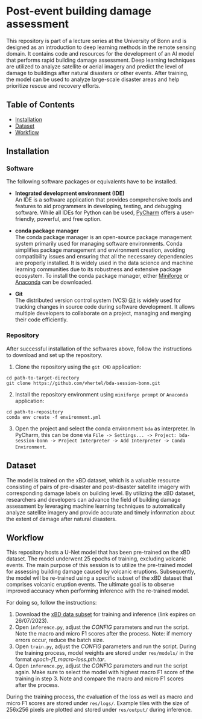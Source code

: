 # Post-event building damage assessment

This repository is part of a lecture series at the University of Bonn and is designed as an introduction to deep
learning methods in the remote sensing domain. It contains code and resources for the development of an AI model that
performs rapid building damage assessment. Deep learning techniques are utilized to analyze satellite or aerial
imagery and predict the level of damage to buildings after natural disasters or other events. After training, the model
can be used to analyze large-scale disaster areas and help prioritize rescue and recovery efforts.

## Table of Contents

- [Installation](#installation)
- [Dataset](#dataset)
- [Workflow](#workflow)

## Installation

### Software

The following software packages or equivalents have to be installed.

- **Integrated development environment (IDE)**  
  An IDE is a software application that provides comprehensive tools and features to aid programmers in developing,
  testing, and debugging software. While all IDEs for Python can be
  used, [PyCharm](https://www.jetbrains.com/de-de/pycharm/) offers a user-friendly, powerful, and free option.


- **conda package manager**  
  The conda package manager is an open-source package management system primarily used for managing software
  environments. Conda simplifies package management and environment creation, avoiding compatibility issues and ensuring
  that all the necessarey dependencies are properly installed. It is widely used in the data science and machine
  learning communities due to its robustness and extensive package ecosystem. To install the conda package manager,
  either [Miniforge](https://docs.conda.io/en/latest/miniconda.html) or [Anaconda](https://www.anaconda.com/download)
  can be downloaded.


- **Git**  
  The distributed version control system (VCS) [Git](https://git-scm.com/downloads) is widely used for tracking changes
  in source code during software development. It allows multiple developers to collaborate on a project, managing and
  merging their code efficiently.

### Repository

After successful installation of the softwares above, follow the instructions to download and set up the repository.

1. Clone the repository using the `git CMD` application:

```
cd path-to-target-directory
git clone https://github.com/vhertel/bda-session-bonn.git
```

2. Install the repository environment using `miniforge prompt` or `Anaconda` application:

```
cd path-to-repository
conda env create -f environment.yml
```

3. Open the project and select the conda environment `bda` as interpreter. In PyCharm, this can be done via `File ->
   Settings... -> Project: bda-session-bonn -> Project Interpreter -> Add Interpreter -> Conda Environment`.

## Dataset

The model is trained on the xBD dataset, which is a valuable resource consisting of pairs of pre-disaster and
post-disaster satellite imagery with corresponding damage labels on building level. By utilizing the xBD dataset,
researchers and developers can advance the field of building damage assessment by leveraging machine learning techniques
to automatically analyze satellite imagery and provide accurate and timely information about the extent of damage after
natural disasters.

## Workflow

This repository hosts a U-Net model that has been pre-trained on the xBD dataset. The model underwent 25 epochs of
training, excluding volcanic events. The main purpose of this session is to utilize the pre-trained model for assessing
building damage caused by volcanic eruptions. Subsequently, the model will be re-trained using a specific subset of the
xBD dataset that comprises volcanic eruption events. The ultimate goal is to observe improved accuracy when performing
inference with the re-trained model.

For doing so, follow the instructions:

1. Download the [xBD data subset](https://dlrmax.dlr.de/get/be2d2cf5-7e7e-5e11-85fb-f632f5db20d3/) for training and
   inference (link expires on 26/07/2023).
2. Open `inference.py`, adjust the *CONFIG* parameters and run the script. Note the macro and micro F1 scores after the
   process. Note: if memory errors occur, reduce the batch size.
3. Open `train.py`, adjust the *CONFIG* parameters and run the script. During the training process, model weights are
   stored under `res/models/` in the format *epoch-f1_macro-loss.pth.tar*.
4. Open `inference.py`, adjust the *CONFIG* parameters and run the script again. Make sure to select the model with
   highest macro F1 score of the training in step 3. Note and compare the macro and micro F1
   scores after the process.

During the training process, the evaluation of the loss as well as macro and micro F1 scores are stored
under `res/logs/`. Example tiles with the size of 256x256 pixels are plotted and stored under `res/output/` during
inference.